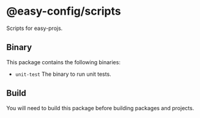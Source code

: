 # @easy-config/scripts

Scripts for easy-projs.

## Binary

This package contains the following binaries:

- `unit-test`
  The binary to run unit tests.

## Build

You will need to build this package before building packages and projects.
